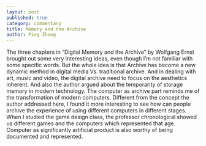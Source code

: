 ```yaml
---
layout: post
published: true
category: commentary
title: Memory and the Archive
author: Ping Zhang
---
```

The three chapters in “Digital Memory and the Archive” by Wolfgang Ernst brought out some very interesting ideas, even though I’m not familiar with some specific words. But the whole idea is that Archive has become a new dynamic method in digital media Vs. traditional archive. And in dealing with art, music and video, the digital archive need to focus on the aesthetics inherent. And also the author argued about the temporarity of storage memory in modern technology. The computer as archive part reminds me of the transformation of modern computers. Different from the concept the author addressed here, I found it more interesting to see how can people archive the experience of using different computers in different stages.  When I studied the game design class, the professor chronological showed us different games and the computers which represented that age. Computer as significantly artificial product is also worthy of being documented and represented. 
